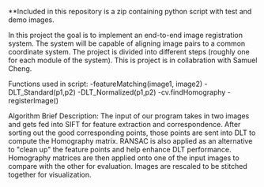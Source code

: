 **Included in this repository is a zip containing python script with test and demo images.

In this project the goal is to implement an end-to-end image registration system. The system
will be capable of aligning image pairs to a common coordinate system. The project is
divided into different steps (roughly one for each module of the system). This is project is in collabration with Samuel Cheng.

Functions used in script:
  -featureMatching(image1, image2)
  -DLT_Standard(p1,p2)
  -DLT_Normalized(p1,p2)
  -cv.findHomography
  -registerImage()
  
Algorithm Brief Description: The input of our program takes in two images and gets fed into SIFT for feature extraction and correspondence. After sorting out the good corresponding points, those points are sent into DLT to compute the Homography matrix. RANSAC is also applied as an alternative to "clean up" the feature points and help enhance DLT performance. Homography matrices are then applied onto one of the input images to compare with the other for evaluation. Images are rescaled to be stitched together for visualization.  
 
